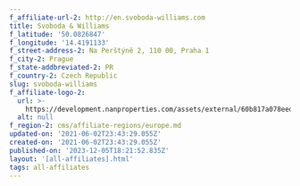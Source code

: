 ```yaml
---
f_affiliate-url-2: http://en.svoboda-williams.com
title: Svoboda & Williams
f_latitude: '50.0826847'
f_longitude: '14.4191133'
f_street-address-2: Na Perštýně 2, 110 00, Praha 1­
f_city-2: Prague­
f_state-addbreviated-2: PR­
f_country-2: Czech Republic
slug: svoboda-williams
f_affiliate-logo-2:
  url: >-
    https://development.nanproperties.com/assets/external/60b817a078eed0255ef8db7e_6081e58b7418b3d435d6b14c_60785a401a72316c0c8028c6_content_svobodawilliams-jpeg.jpeg
  alt: null
f_region-2: cms/affiliate-regions/europe.md
updated-on: '2021-06-02T23:43:29.055Z'
created-on: '2021-06-02T23:43:29.055Z'
published-on: '2023-12-05T18:21:52.835Z'
layout: '[all-affiliates].html'
tags: all-affiliates
---
```



